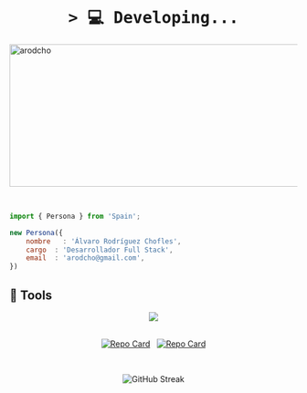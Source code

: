 <h1 align="center">
        <samp>&gt; 💻
                <b>Developing...</b>
        </samp>
</h1>

<div>
  <img src="https://socialify.git.ci/arodcho/arodcho/image?font=Source%20Code%20Pro&language=1&name=1&owner=1&pattern=Plus&theme=Dark" alt="arodcho" width="650" height="250" />
</div>

<br>

```js

import { Persona } from 'Spain';

new Persona({
    nombre   : 'Álvaro Rodríguez Chofles',
    cargo  : 'Desarrollador Full Stack',
    email  : 'arodcho@gmail.com',
})
```

<h2>🔧 Tools</h2>
<div align="center">
    <img src="https://skillicons.dev/icons?i=ts,js,react,php,laravel,jquery,java,mysql,postgresql,vite,sass,html,css,tailwind,bootstrap,npm,git,github,figma,postman,vscode,wordpress"  />
</div>

 <br>
 
<div align="center">
        
[![Repo Card](https://github-readme-stats.vercel.app/api/pin/?username=arodcho&repo=fullstackopen&bg_color=0d1116&title_color=259076&text_color=99d1ce&icon_color=259076)](https://github.com/arodcho/fullstackopen) 
&nbsp; 
[![Repo Card](https://github-readme-stats.vercel.app/api/pin/?username=arodcho&repo=adventjs&bg_color=0d1116&title_color=259076&text_color=99d1ce&icon_color=259076)](https://github.com/arodcho/adventjs) 
  
</div>

 <br>
 
  <div align="center">
          
 ![GitHub Streak](https://github-readme-streak-stats.herokuapp.com/?user=arodcho&theme=dark&count_private=true)
 
 </div>


<!--
 <div align="center">
         <img src="https://github-readme-stats.vercel.app/api?username=arodcho&show_icons=true&theme=gotham&hide=,prs,issues,contribs" alt="arodcho" />
 </div>
 -->
